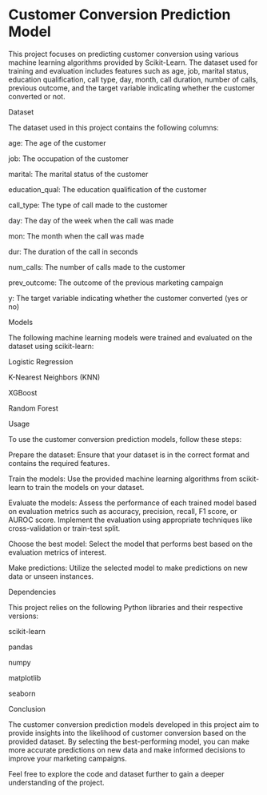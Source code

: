 # Customer Conversion Prediction Model

This project focuses on predicting customer conversion using various machine learning algorithms provided by Scikit-Learn. The dataset used for training and evaluation includes features such as age, job, marital status, education qualification, call type, day, month, call duration, number of calls, previous outcome, and the target variable indicating whether the customer converted or not.

Dataset

The dataset used in this project contains the following columns:

age: The age of the customer

job: The occupation of the customer

marital: The marital status of the customer

education_qual: The education qualification of the customer

call_type: The type of call made to the customer

day: The day of the week when the call was made

mon: The month when the call was made

dur: The duration of the call in seconds

num_calls: The number of calls made to the customer

prev_outcome: The outcome of the previous marketing campaign

y: The target variable indicating whether the customer converted (yes or no)


Models

The following machine learning models were trained and evaluated on the dataset using scikit-learn:

Logistic Regression

K-Nearest Neighbors (KNN)

XGBoost

Random Forest

Usage

To use the customer conversion prediction models, follow these steps:

Prepare the dataset: Ensure that your dataset is in the correct format and contains the required features.

Train the models: Use the provided machine learning algorithms from scikit-learn to train the models on your dataset.

Evaluate the models: Assess the performance of each trained model based on evaluation metrics such as accuracy, precision, recall, F1 score, or AUROC score. Implement the evaluation using appropriate techniques like cross-validation or train-test split.

Choose the best model: Select the model that performs best based on the evaluation metrics of interest.

Make predictions: Utilize the selected model to make predictions on new data or unseen instances.

Dependencies

This project relies on the following Python libraries and their respective versions:

scikit-learn

pandas

numpy

matplotlib

seaborn


Conclusion

The customer conversion prediction models developed in this project aim to provide insights into the likelihood of customer conversion based on the provided dataset. By selecting the best-performing model, you can make more accurate predictions on new data and make informed decisions to improve your marketing campaigns.

Feel free to explore the code and dataset further to gain a deeper understanding of the project.
